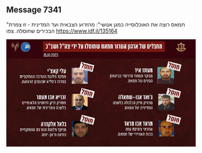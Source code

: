 ## Message 7341

"חמאס רוצה את האוכלוסייה כמגן אנושי":
מהזרוע הצבאית ועד המדינית - זו צמרת 
הבכירים שחוסלה. צפו
https://www.idf.il/135164

![Photo](7341/7341_photo.jpg)
